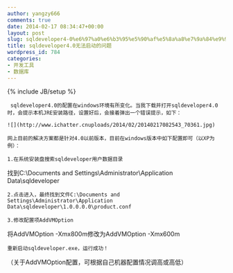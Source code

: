 ```yaml
---
author: yangzy666
comments: true
date: 2014-02-17 08:34:47+00:00
layout: post
slug: sqldeveloper4-0%e6%97%a0%e6%b3%95%e5%90%af%e5%8a%a8%e7%9a%84%e9%97%ae%e9%a2%98
title: sqldeveloper4.0无法启动的问题
wordpress_id: 784
categories:
- 开发工具
- 数据库
---
```

{% include JB/setup %}

	 sqldeveloper4.0的配置在windows环境有所变化。当我下载并打开sqldeveloper4.0时，会提示本机JRE安装路径，设置好后，会接着弹出一个错误提示，如下：

	![](http://www.ichatter.cnuploads/2014/02/20140217082543_70361.jpg)

	网上目前的解决方案都是针对4.0以前版本，目前在windows版本中如下配置即可（以XP为例）：

	1.在系统安装盘搜索sqldeveloper用户数据目录  
找到C:\Documents and Settings\Administrator\Application Data\sqldeveloper

	2.点击进入，最终找到文件C:\Documents and Settings\Administrator\Application Data\sqldeveloper\1.0.0.0.0\product.conf

	3.修改配置项AddVMOption  
将AddVMOption -Xmx800m修改为AddVMOption -Xmx600m

	重新启动sqldeveloper.exe，运行成功！  
（关于AddVMOption配置，可根据自己机器配置情况调高或高低）
